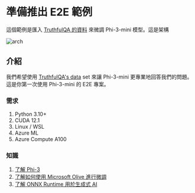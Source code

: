 ﻿# **準備推出 E2E 範例**

這個範例是匯入 [TruthfulQA 的資料](https://github.com/sylinrl/TruthfulQA/blob/main/TruthfulQA.csv) 來微調 Phi-3-mini 模型。這是架構

![arch](../../imgs/06/e2e/arch.png)

## **介紹**

我們希望使用 [TruthfulQA's data](https://github.com/sylinrl/TruthfulQA/blob/main/TruthfulQA.csv) set 來讓 Phi-3-mini 更專業地回答我們的問題。這是你第一次使用 Phi-3-mini 的 E2E 專案。

### **需求**

1. Python 3.10+
2. CUDA 12.1
3. Linux / WSL
4. Azure ML
5. Azure Compute A100

### **知識**

1. [了解 Phi-3](../01.Introduce/Phi3Family.md)
2. [了解如何使用 Microsoft Olive 進行微調](../04.Fine-tuning/FineTuning_MicrosotOlive.md)
3. [了解 ONNX Runtime 用於生成式 AI](https://github.com/microsoft/onnxruntime-genai)

